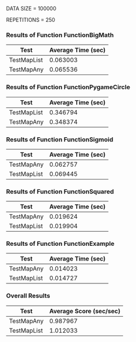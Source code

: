 DATA SIZE = 100000

REPETITIONS = 250


### Results of Function FunctionBigMath

|             Test             |      Average Time (sec)      |
|------------------------------|------------------------------|
|TestMapList                   |0.063003                      |
|TestMapAny                    |0.065536                      |

### Results of Function FunctionPygameCircle

|             Test             |      Average Time (sec)      |
|------------------------------|------------------------------|
|TestMapList                   |0.346794                      |
|TestMapAny                    |0.348374                      |

### Results of Function FunctionSigmoid

|             Test             |      Average Time (sec)      |
|------------------------------|------------------------------|
|TestMapAny                    |0.062757                      |
|TestMapList                   |0.069445                      |

### Results of Function FunctionSquared

|             Test             |      Average Time (sec)      |
|------------------------------|------------------------------|
|TestMapAny                    |0.019624                      |
|TestMapList                   |0.019904                      |

### Results of Function FunctionExample

|             Test             |      Average Time (sec)      |
|------------------------------|------------------------------|
|TestMapAny                    |0.014023                      |
|TestMapList                   |0.014727                      |
### Overall Results

|             Test             |    Average Score (sec/sec)   |
|------------------------------|------------------------------|
|TestMapAny                    |0.987967                      |
|TestMapList                   |1.012033                      |
